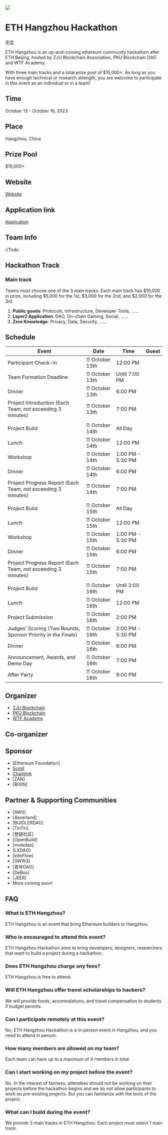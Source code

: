 ![](./img/banner.png)
# ETH Hangzhou Hackathon
[中文](./README-cn.md)

ETH Hangzhou is an up-and-coming ethereum community hackathon after ETH Beijing, hosted by ZJU Blockchain Association, PKU Blockchain DAO and WTF Academy.

With three main tracks and a total prize pool of $15,000+. As long as you have enough technical or research strength, you are welcome to participate in this event as an individual or in a team!
## Time
October 13 - October 16, 2023

## Place
Hangzhou, China

## Prize Pool

$15,000+

## Website

[Website](https://www.ethhangzhou.xyz)

## Application link

[Application](https://docs.google.com/forms/d/e/1FAIpQLSeqm45uEfWECqmNWErGSDR0QHFnhKPdiQyyJyrteroOhvVzrQ/viewform) 

## Team Info
//Todo

## Hackathon Track
### Main track

Teams must choose one of the 3 main tracks. Each main track has $10,000 in prize, including $5,000 for the 1st, $3,000 for the 2nd, and $2,000 for the 3rd.

1. **Public goods**: Protocols, Infrastructure, Developer Tools, ……
2. **Layer2 Application**: DAO, On-chain Gaming, Social, ……
3. **Zero Knowledge**: Privacy, Data, Security, ……


## Schedule

| Event                               | Date            | Time           | Guest                            |
| ----------------------------------- | --------------- | ---------------| --------------------------------- |
| Participant Check-in                | ⏰ October 13th | 12:00 PM       |                                  |
| Team Formation Deadline             | ⏰ October 13th | Until 7:00 PM  |                                  |
| Dinner                              | ⏰ October 13th | 6:00 PM        |                                  |
| Project Introduction (Each Team, not exceeding 3 minutes) | ⏰ October 13th | 7:00 PM | |
|                                     |                 |                |                                  |
| Project Build                       | ⏰ October 14th | All Day        |                                  |
| Lunch                               | ⏰ October 14th | 12:00 PM       |                                  |
| Workshop                            | ⏰ October 14th | 1:00 PM - 5:30 PM |  |
| Dinner                              | ⏰ October 14th | 6:00 PM        |                                  |
| Project Progress Report (Each Team, not exceeding 3 minutes) | ⏰ October 14th | 7:00 PM | |
|                                     |                 |                |                                  |
| Project Build                       | ⏰ October 15th | All Day        |                                  |
| Lunch                               | ⏰ October 15th | 12:00 PM       |                                  |
| Workshop                            | ⏰ October 15th | 1:00 PM - 5:30 PM |  |
| Dinner                              | ⏰ October 15th | 6:00 PM        |                                  |
| Project Progress Report (Each Team, not exceeding 3 minutes) | ⏰ October 15th | 7:00 PM | |
|                                     |                 |                |                                  |
| Project Build                       | ⏰ October 16th | Until 3:00 PM  |                                  |
| Lunch                               | ⏰ October 16th | 12:00 PM       |                                  |
| Project Submission                  | ⏰ October 16th | 2:00 PM        |                                  |
| Judges' Scoring (Two Rounds, Sponsor Priority in the Finals) | ⏰ October 16th | 2:00 PM - 5:30 PM |  |
| Dinner                              | ⏰ October 16th | 6:00 PM        |                                  |
| Announcement, Awards, and Demo Day  | ⏰ October 16th | 7:00 PM        |                                  |
| After Party                         | ⏰ October 16th | 9:00 PM        |                                  |


## Organizer 

- [ZJU Blockchain](https://twitter.com/ZJUBCA)
- [PKU Blockchain](https://twitter.com/PKUBlockchain)
- [WTF Academy](https://twitter.com/WTFAcademy_)

## Co-organizer


## Sponsor
- [Ethereum Foundation]
- [Scroll](https://twitter.com/Scroll_ZKP)
- [Chainlink](https://twitter.com/chainlink)
- [ZAN]
- [BIXIN]

## Partner & Supporting Communities
- [AWS]
- [4everland]
- [BUIDLERDAO]
- [TinTin]
- [登链社区]
- [OpenBuild]
- [moledao]
- [LXDAO]
- [infoFlow]
- [3WW3]
- [青年DAO]
- [DeBox]
- [JEER]
- More coming soon!

## FAQ

### What is ETH Hangzhou?

ETH Hangzhou is an event that bring Ethereum builders to Hangzhou.

### Who is encouraged to attend this event?

ETH Hangzhou Hackathon aims to bring developers, designers, researchers that want to build a project during a hackathon.

### Does ETH Hangzhou charge any fees?

ETH Hangzhou is free to attend.

### Will ETH Hangzhou offer travel scholarships to hackers?

We will provide foods, accomodations, and travel compensation to students if budget permits.

### Can I participate remotely at this event?

No, ETH Hangzhou Hackathon is a in-person event in Hangzhou, and you need to attend in person.

### How many members are allowed on my team?

Each team can have up to a maximum of 4 members in total.

### Can I start working on my project before the event?

No. In the interest of fairness, attendees should not be working on their projects before the hackathon begins and we do not allow participants to work on pre-existing projects. But you can familarize with the tools of the project.

### What can I build during the event?

We provide 3 main tracks in ETH Hangzhou. Each project must select 1 main track.

